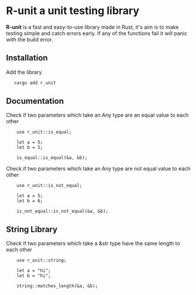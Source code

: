 # R-unit a unit testing library

**R-unit** is a fast and easy-to-use library made in Rust, it's aim is to make testing simple and catch errors early.
If any of the functions fail it will panic with the build error.

## Installation

Add the library
```bash
   cargo add r_unit 
```

## Documentation

Check if two parameters which take an Any type are an equal value to each other
```
    use r_unit::is_equal;

    let a = 5;
    let b = 5;

    is_equal::is_equal(&a, &b);
```

Check if two parameters which take an Any type are not equal value to each other
```
    use r_unit::is_not_equal;

    let a = 5;
    let b = 6;
    
    is_not_equal::is_not_equal(&a, &b);
```

## String Library

Check if two parameters which take a &str type have the same length to each other 
```
    use r_unit::string;

    let a = "hi";
    let b = "hi";

    string::matches_length(&a, &b);
```